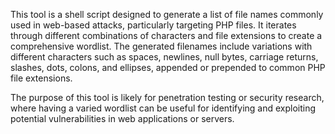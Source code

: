 This tool is a shell script designed to generate a list of file names commonly used in web-based attacks, particularly targeting PHP files. It iterates through different combinations of characters and file extensions to create a comprehensive wordlist. The generated filenames include variations with different characters such as spaces, newlines, null bytes, carriage returns, slashes, dots, colons, and ellipses, appended or prepended to common PHP file extensions.

The purpose of this tool is likely for penetration testing or security research, where having a varied wordlist can be useful for identifying and exploiting potential vulnerabilities in web applications or servers.
